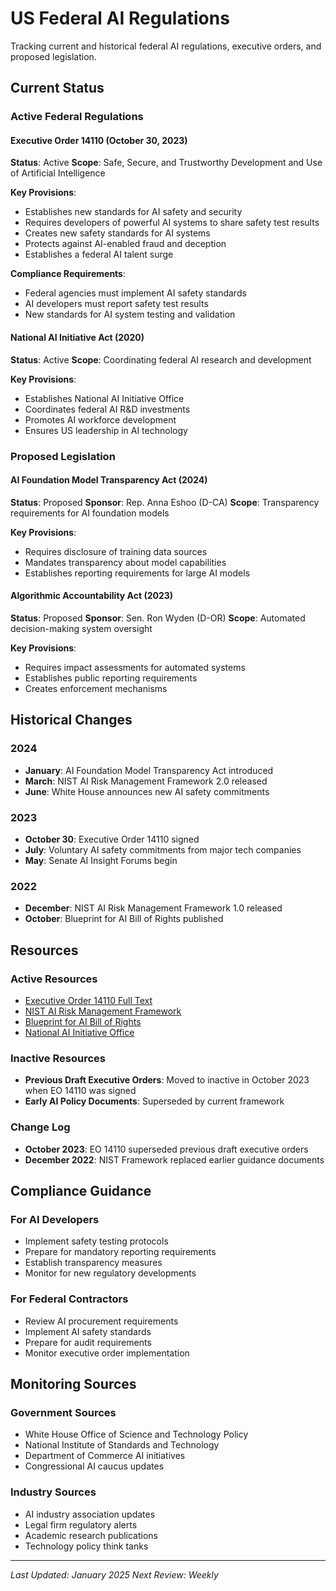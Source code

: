 # US Federal AI Regulations

Tracking current and historical federal AI regulations, executive orders, and proposed legislation.

## Current Status

### Active Federal Regulations

#### Executive Order 14110 (October 30, 2023)
**Status**: Active
**Scope**: Safe, Secure, and Trustworthy Development and Use of Artificial Intelligence

**Key Provisions**:
- Establishes new standards for AI safety and security
- Requires developers of powerful AI systems to share safety test results
- Creates new safety standards for AI systems
- Protects against AI-enabled fraud and deception
- Establishes a federal AI talent surge

**Compliance Requirements**:
- Federal agencies must implement AI safety standards
- AI developers must report safety test results
- New standards for AI system testing and validation

#### National AI Initiative Act (2020)
**Status**: Active
**Scope**: Coordinating federal AI research and development

**Key Provisions**:
- Establishes National AI Initiative Office
- Coordinates federal AI R&D investments
- Promotes AI workforce development
- Ensures US leadership in AI technology

### Proposed Legislation

#### AI Foundation Model Transparency Act (2024)
**Status**: Proposed
**Sponsor**: Rep. Anna Eshoo (D-CA)
**Scope**: Transparency requirements for AI foundation models

**Key Provisions**:
- Requires disclosure of training data sources
- Mandates transparency about model capabilities
- Establishes reporting requirements for large AI models

#### Algorithmic Accountability Act (2023)
**Status**: Proposed
**Sponsor**: Sen. Ron Wyden (D-OR)
**Scope**: Automated decision-making system oversight

**Key Provisions**:
- Requires impact assessments for automated systems
- Establishes public reporting requirements
- Creates enforcement mechanisms

## Historical Changes

### 2024
- **January**: AI Foundation Model Transparency Act introduced
- **March**: NIST AI Risk Management Framework 2.0 released
- **June**: White House announces new AI safety commitments

### 2023
- **October 30**: Executive Order 14110 signed
- **July**: Voluntary AI safety commitments from major tech companies
- **May**: Senate AI Insight Forums begin

### 2022
- **December**: NIST AI Risk Management Framework 1.0 released
- **October**: Blueprint for AI Bill of Rights published

## Resources

### Active Resources
- [Executive Order 14110 Full Text](https://www.whitehouse.gov/briefing-room/presidential-actions/2023/10/30/executive-order-on-the-safe-secure-and-trustworthy-development-and-use-of-artificial-intelligence/)
- [NIST AI Risk Management Framework](https://www.nist.gov/artificial-intelligence/ai-risk-management-framework)
- [Blueprint for AI Bill of Rights](https://www.whitehouse.gov/ostp/ai-bill-of-rights/)
- [National AI Initiative Office](https://www.ai.gov/)

### Inactive Resources
- **Previous Draft Executive Orders**: Moved to inactive in October 2023 when EO 14110 was signed
- **Early AI Policy Documents**: Superseded by current framework

### Change Log
- **October 2023**: EO 14110 superseded previous draft executive orders
- **December 2022**: NIST Framework replaced earlier guidance documents

## Compliance Guidance

### For AI Developers
- Implement safety testing protocols
- Prepare for mandatory reporting requirements
- Establish transparency measures
- Monitor for new regulatory developments

### For Federal Contractors
- Review AI procurement requirements
- Implement AI safety standards
- Prepare for audit requirements
- Monitor executive order implementation

## Monitoring Sources

### Government Sources
- White House Office of Science and Technology Policy
- National Institute of Standards and Technology
- Department of Commerce AI initiatives
- Congressional AI caucus updates

### Industry Sources
- AI industry association updates
- Legal firm regulatory alerts
- Academic research publications
- Technology policy think tanks

---

*Last Updated: January 2025*
*Next Review: Weekly* 